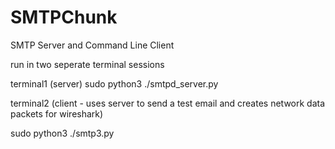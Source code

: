 # SMTPChunk
SMTP Server and Command Line Client

run in two seperate terminal sessions

  terminal1 
  (server)
  sudo python3 ./smtpd_server.py

  terminal2 
  (client - uses server to send a test email and creates network data packets for wireshark)
  
  
  sudo python3 ./smtp3.py
